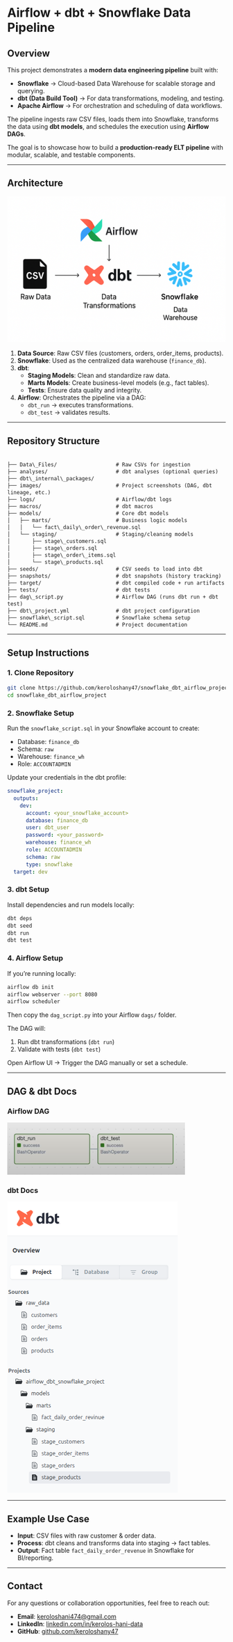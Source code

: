 # Airflow + dbt + Snowflake Data Pipeline   

##  Overview  
This project demonstrates a **modern data engineering pipeline** built with:  
- **Snowflake** → Cloud-based Data Warehouse for scalable storage and querying.  
- **dbt (Data Build Tool)** → For data transformations, modeling, and testing.  
- **Apache Airflow** → For orchestration and scheduling of data workflows.  

The pipeline ingests raw CSV files, loads them into Snowflake, transforms the data using **dbt models**, and schedules the execution using **Airflow DAGs**.  

The goal is to showcase how to build a **production-ready ELT pipeline** with modular, scalable, and testable components. 

---

##  Architecture  
![Architecture](images/arch.png)
1. **Data Source**: Raw CSV files (customers, orders, order_items, products).  
2. **Snowflake**: Used as the centralized data warehouse (`finance_db`).  
3. **dbt**:  
   - **Staging Models**: Clean and standardize raw data.  
   - **Marts Models**: Create business-level models (e.g., fact tables).  
   - **Tests**: Ensure data quality and integrity.  
4. **Airflow**: Orchestrates the pipeline via a DAG:  
   - `dbt_run` → executes transformations.  
   - `dbt_test` → validates results.  

---

##  Repository Structure  

```

├── Data\_Files/                   # Raw CSVs for ingestion
├── analyses/                      # dbt analyses (optional queries)
├── dbt\_internal\_packages/
├── images/                        # Project screenshots (DAG, dbt lineage, etc.)
├── logs/                          # Airflow/dbt logs
├── macros/                        # dbt macros
├── models/                        # Core dbt models
│   ├── marts/                     # Business logic models
│   │   └── fact\_daily\_order\_revenue.sql
│   └── staging/                   # Staging/cleaning models
│       ├── stage\_customers.sql
│       ├── stage\_orders.sql
│       ├── stage\_order\_items.sql
│       └── stage\_products.sql
├── seeds/                         # CSV seeds to load into dbt
├── snapshots/                     # dbt snapshots (history tracking)
├── target/                        # dbt compiled code + run artifacts
├── tests/                         # dbt tests
├── dag\_script.py                 # Airflow DAG (runs dbt run + dbt test)
├── dbt\_project.yml               # dbt project configuration
├── snowflake\_script.sql          # Snowflake schema setup
└── README.md                      # Project documentation

````

---

##  Setup Instructions  

### 1. Clone Repository  
```bash
git clone https://github.com/keroloshany47/snowflake_dbt_airflow_project.git
cd snowflake_dbt_airflow_project
````

### 2. Snowflake Setup

Run the `snowflake_script.sql` in your Snowflake account to create:

* Database: `finance_db`
* Schema: `raw`
* Warehouse: `finance_wh`
* Role: `ACCOUNTADMIN`

Update your credentials in the dbt profile:

```yaml
snowflake_project:
  outputs:
    dev:
      account: <your_snowflake_account>
      database: finance_db
      user: dbt_user
      password: <your_password>
      warehouse: finance_wh
      role: ACCOUNTADMIN
      schema: raw
      type: snowflake
  target: dev
```

### 3. dbt Setup

Install dependencies and run models locally:

```bash
dbt deps
dbt seed
dbt run
dbt test
```

### 4. Airflow Setup

If you’re running locally:

```bash
airflow db init
airflow webserver --port 8080
airflow scheduler
```

Then copy the `dag_script.py` into your Airflow `dags/` folder.

The DAG will:

1. Run dbt transformations (`dbt run`)
2. Validate with tests (`dbt test`)

Open Airflow UI → Trigger the DAG manually or set a schedule.

---

##  DAG & dbt Docs

### Airflow DAG

![Airflow DAG](images/airflow.png)

### dbt Docs

![dbt docs](images/dbt_docs.png)

---

##  Example Use Case

* **Input**: CSV files with raw customer & order data.
* **Process**: dbt cleans and transforms data into staging → fact tables.
* **Output**: Fact table `fact_daily_order_revenue` in Snowflake for BI/reporting.

---
 

##  Contact  

For any questions or collaboration opportunities, feel free to reach out:  

- **Email**: keroloshani474@gmail.com  
- **LinkedIn**: [linkedin.com/in/kerolos-hani-data](https://www.linkedin.com/in/keroloshani-data/)  
- **GitHub**: [github.com/keroloshany47](https://github.com/keroloshany47)  

